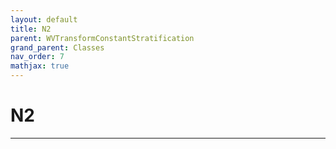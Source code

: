 ```yaml
---
layout: default
title: N2
parent: WVTransformConstantStratification
grand_parent: Classes
nav_order: 7
mathjax: true
---
```


#  N2




---

